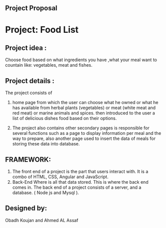 ## Project Proposal

# Project: Food List

## Project idea :

Choose food based on what ingredients you have ,what your meal want to countain like: vegetables, meat and fishes.

## Project details :

The project consists of 

1. home page from which the user can choose what he owned or what he has available from herbal plants (vegetables) or meat (white meat and red meat) or marine animals and spices. then introduced to the user a list of delicious dishes food  based on their options. 

2. The project also contains other secondary pages is responsible for several functions such as a page to display information per meal and the way to prepare, also another page used to insert the data of meals for storing these data into database.

## FRAMEWORK:

1. The front end of a project is the part that users interact with. It is a combo of HTML, CSS, Angular and JavaScript.
2. Back-End  Where is all that data stored. This is where the back end comes in. The back end of a project consists of a server, and a database. ( Node js and Mysql ).

## Designed by: 
Obadh Koujan and Ahmed AL Assaf

